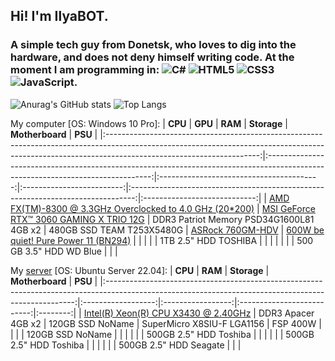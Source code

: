 ## Hi! I'm IlyaBOT.
### A simple tech guy from Donetsk, who loves to dig into the hardware, and does not deny himself writing code. At the moment I am programming in: ![C#](https://img.shields.io/badge/c%23-%23239120.svg?style=for-the-badge&logo=c-sharp&logoColor=white) ![HTML5](https://img.shields.io/badge/html5-%23E34F26.svg?style=for-the-badge&logo=html5&logoColor=white) ![CSS3](https://img.shields.io/badge/css3-%231572B6.svg?style=for-the-badge&logo=css3&logoColor=white) ![JavaScript](https://img.shields.io/badge/javascript-%23323330.svg?style=for-the-badge&logo=javascript&logoColor=%23F7DF1E).

![Anurag's GitHub stats](https://github-readme-stats.vercel.app/api?username=ilyabot&show_icons=true&theme=radical)
![Top Langs](https://github-readme-stats.vercel.app/api/top-langs/?username=ilyabot&langs_count=6&layout=compact&theme=radical)

My computer [OS: Windows 10 Pro]:
|                                                                                               **CPU**                                                                                              |                                                             **GPU**                                                             |                  **RAM**                 |        **Storage**        |                                 **Motherboard**                                 |            **PSU**           |
|:--------------------------------------------------------------------------------------------------------------------------------------------------------------------------------------------------:|:-------------------------------------------------------------------------------------------------------------------------------:|:----------------------------------------:|:-------------------------:|:-------------------------------------------------------------------------------:|:----------------------------:|
| [AMD FX(TM)-8300 @ 3.3GHz Overclocked to 4.0 GHz (20*200)](https://www.amd.com/en/products/cpu/fx-8300) | [MSI GeForce RTX™ 3060 GAMING X TRIO 12G](https://www.msi.com/Graphics-Card/GeForce-RTX-3060-GAMING-X-TRIO-12G#FinAirflow-href) | DDR3 Patriot Memory PSD34G1600L81 4GB x2 | 480GB SSD TEAM T253X5480G | [ASRock 760GM-HDV](https://www.asrock.com/MB/AMD/760GM-HDV/index.ru.asp) | [600W be quiet! Pure Power 11 (BN294)](https://www.bequiet.com/en/powersupply/1543) |
|                                                                                                                                                                                                    |                                                                                                                                 |                                          |    1TB 2.5" HDD TOSHIBA   |                                                                                 |                              |
|                                                                                                                                                                                                    |                                                                                                                                 |                                          |  500 GB 3.5" HDD WD Blue  |                                                                                 |                              |

My [server](https://ibifs.ddns.net/) [OS: Ubuntu Server 22.04]:
|                                                                        **CPU**                                                                       |       **RAM**      |    **Storage**    |       **Motherboard**      |  **PSU** |
|:----------------------------------------------------------------------------------------------------------------------------------------------------:|:------------------:|:-----------------:|:--------------------------:|:--------:|
| [Intel(R) Xeon(R) CPU X3430 @ 2.40GHz](https://ark.intel.com/content/www/ru/ru/ark/products/42927/intel-xeon-processor-x3430-8m-cache-2-40-ghz.html) | DDR3 Apacer 4GB x2 |  120GB SSD NoName | SuperMicro X8SIU-F LGA1156 | FSP 400W |
|                                                                                                                                                      |                    |  120GB SSD NoName |                            |          |
|                                                                                                                                                      |                    | 500GB 2.5" HDD Toshiba |                            |          |
|                                                                                                                                                      |                    | 500GB 2.5" HDD Toshiba |                            |          |
|                                                                                                                                                      |                    | 500GB 2.5" HDD Seagate |                            |          |
